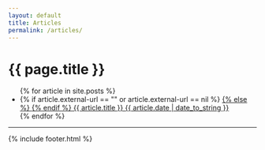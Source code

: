 ```yaml
---
layout: default
title: Articles
permalink: /articles/
---
```


<div class="container">
  <h1 class="page__title">{{ page.title }}</h1>
  <ul class="articles">
    {% for article in site.posts %}
      <li class="article__list">
        {% if article.external-url == "" or article.external-url == nil %}
          <a class="article__link" href="{{ article.url }}">
        {% else %}
          <a class="article__link" href="{{ article.external-url }}" target="_blank">
        {% endif %}
            {{ article.title }}
            <span class="article__date meta">
              {{ article.date | date_to_string }}
            </span>
            <i class="external icon-mail-forward meta"></i>
          </a>
      </li>
    {% endfor %}
  </ul>
  <hr></hr>
  <div class="social-links-wrapper">
    {% include footer.html %}
  </div>
</div>
